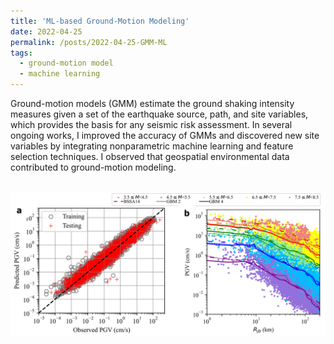 ```yaml
---
title: 'ML-based Ground-Motion Modeling'
date: 2022-04-25
permalink: /posts/2022-04-25-GMM-ML
tags:
  - ground-motion model
  - machine learning
---
```


Ground-motion models (GMM) estimate the ground shaking intensity measures given a set of the earthquake source, path, and site variables, which provides the basis for any seismic risk assessment. In several ongoing works, I improved the accuracy of GMMs and discovered new site variables by integrating nonparametric machine learning and feature selection techniques. I observed that geospatial environmental data contributed to ground-motion modeling.

<br/><img src='/images/GMM-ML.png'>
